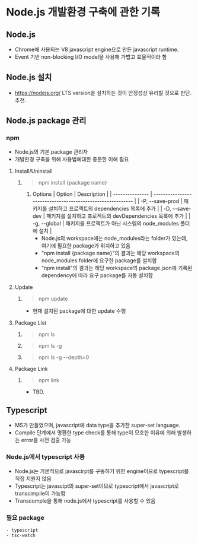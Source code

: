 # Node.js 개발환경 구축에 관한 기록

## Node.js
- Chrome에 사용되는 V8 javascript engine으로 만든 javascript runtime.
- Event 기반 non-blocking I/O model을 사용해 가볍고 효율적이라 함

## Node.js 설치
- https://nodejs.org/
LTS version을 설치하는 것이 안정성상 유리할 것으로 판단. 추천.

## Node.js package 관리
### npm
- Node.js의 기본 package 관리자
- 개발환경 구축을 위해 사용법에대한 충분한 이해 필요

1. Install/Uninstall
    1. > npm install {package name}
        1. Options 
            |     Option      |                        Description                         |
            | --------------- | ---------------------------------------------------------- |
            | -P, --save-prod | 패키지를 설치하고 프로젝트의 dependencies 목록에 추가      |
            | -D, --save-dev  | 패키지를 설치하고 프로젝트의 devDependencies 목록에 추가   |
            | -g, --global    | 패키지를 프로젝트가 아닌 시스템의 node_modules 폴더에 설치 |
            - Node.js의 workspace에는 node_modules라는 folder가 있는데, 여기에 필요한 package가 위치하고 있음
            - "npm install {package name}"의 결과는 해당 workspace의 node_modules folder에 요구한 package를 설치함
            - "npm install"의 결과는 해당 workspace의 package.json에 기록된 dependency에 따라 요구 package를 자동 설치함
1. Update
    1. > npm update
        - 현재 설치된 package에 대한 update 수행

1. Package List
    1. > npm ls
    1. > npm ls -g
    1. > npm ls -g --depth=0

1. Package Link
    1. > npm link
        - TBD.

## Typescript
- MS가 만들었으며, javascript에 data type을 추가한 super-set language.
- Compile 단계에서 명환한 type check를 통해 type이 모호한 이유에 의해 발생하는 error를 사전 검출 가능

### Node.js에서 typescript 사용
- Node.js는 기본적으로 javascirpt를 구동하기 위한 engine이므로 typescript를 직접 지원지 않음
- Typescript는 javascipt의 super-set이므로 typescript에서 javascript로 transcimpile이 가능함
- Transcomple을 통해 node.js에서 typescript를 사용할 수 있음
### 필요 package
    - typescript
    - tsc-watch
